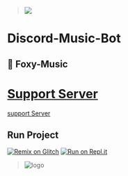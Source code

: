 >![](https://media.discordapp.net/attachments/872841130738331717/877838255238836254/Screenshot_20210819_142540.jpg)

# Discord-Music-Bot
## 🦊 Foxy-Music

# [Support Server](https://discord.gg/B4qDFWCw6k)
[support Server](https://discord.gg/B4qDFWCw6k)

## Run Project
[![Remix on Glitch](https://cdn.glitch.com/2703baf2-b643-4da7-ab91-7ee2a2d00b5b%2Fremix-button.svg)](https://glitch.com/edit/#!/import/github/Romilchavda/Foxy-Music)
[![Run on Repl.it](https://repl.it/badge/github/Romilchavda/Foxy-Music)](https://repl.it/github/Romilchavda/Foxy-Music)

>![logo](https://cdn.discordapp.com/avatars/541846473579560980/ade4b103f3a5de17b2827fb4267ca34f.png?size=128)
